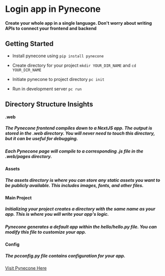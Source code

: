 # Login app in Pynecone

#### Create your whole app in a single language. Don't worry about writing APIs to connect your frontend and backend

## Getting Started

+ Install pynecone using ```pip install pynecone```

+ Create directory for your project ```mkdir YOUR_DIR_NAME``` and ```cd YOUR_DIR_NAME```

+ Initiate pynecone to project directory ```pc init```

+ Run in development server ```pc run```

## Directory Structure Insights

#### .web
##### The Pynecone frontend compiles down to a NextJS app. The output is stored in the .web directory. You will never need to touch this directory, but it can be useful for debugging.

##### Each Pynecone page will compile to a corresponding .js file in the .web/pages directory.

#### Assets
##### The assets directory is where you can store any static assets you want to be publicly available. This includes images, fonts, and other files.

#### Main Project
##### Initializing your project creates a directory with the same name as your app. This is where you will write your app's logic.

##### Pynecone generates a default app within the hello/hello.py file. You can modify this file to customize your app.

#### Config
##### The pcconfig.py file contains configuration for your app.

<a href="pynecone.io">Visit Pynecone Here </a>